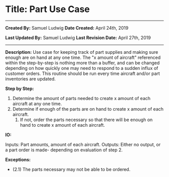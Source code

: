 # Title: Part Use Case

***

**Created By:** Samuel Ludwig
**Date Created:** April 24th, 2019

**Last Updated By:** Samuel Ludwig
**Last Revision Date:** April 27th, 2019

***

**Description:** Use case for keeping track of part supplies and making sure enough are on hand at any one time. The "x amount of aircraft" referenced within the step-by-step is nothing more than a buffer, and can be changed depending on how quickly one may need to respond to a sudden influx of customer orders. This routine should be run every time aircraft and/or part inventories are updated.

**Step by Step:**

1. Determine the amount of parts needed to create x amount of each aircraft at any one time.
2. Determine if enough of the parts are on hand to create x amount of each aircraft.
   1. If not, order the parts necessary so that there will be enough on hand to create x amount of each aircraft.

**IO:**

Inputs: Part amounts, amount of each aircraft.
Outputs: Either no output, or a part order is made- depending on evaluation of step 2.

**Exceptions:**

- (2.1) The parts necessary may not be able to be ordered.
